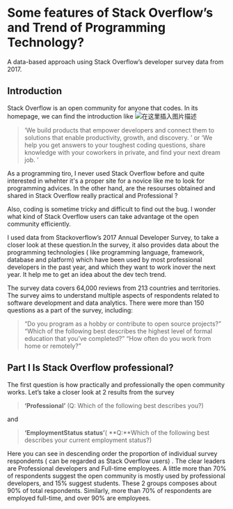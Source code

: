 # Some features of Stack Overflow’s and Trend of Programming Technology?
   A data-based approach using Stack Overflow’s developer survey data from 2017.


## Introduction
  Stack Overflow is an open community for anyone that codes. In its homepage, we can find the introduction like 
![在这里插入图片描述](https://img-blog.csdnimg.cn/20201219104812665.png)

> ’We build products that empower developers and connect them to solutions that enable productivity, growth, and discovery. ’  or  ‘We help you get answers to your toughest coding questions, share knowledge with your coworkers in private, and find your next dream job. ’
  
As a programming tiro, I never used  Stack Overflow before and quite interested in whehter it's a proper site for a novice like me to look for programming advices. In the other hand, are the resourses obtained and shared in Stack Overflow really practical and Professional ?

Also, coding is sometime tricky and difficult to find out the bug. I wonder what kind of Stack Overflow users can take advantage ot the open community efficiently. 

I used data from Stackoverflow’s 2017 Annual Developer Survey, to take a closer look at these question.In  the survey, it also provides data about the programming  technologies ( like programming language, framework, database and platform) which have been used by  most professional developers  in the past year​, and which they ​want​ to work in ​over the next year. It help me to get an idea about the dev tech trend.	
	
The survey data covers 64,000 reviews from 213 countries and territories. The survey aims to understand multiple aspects of respondents related to software development and data analytics. There were more than 150 questions as a part of the survey, including:

> “Do you program as a hobby or contribute to open source projects?”
“Which of the following best describes the highest level of formal education that you’ve completed?”
“How often do you work from home or remotely?”

## Part I Is Stack Overflow professional?

The first question is how practically and professionally the open community works. Let’s take a closer look at 2 results from the survey 

> **‘Professional’** (Q: Which of the following best describes you?)

 and 
> **‘EmploymentStatus status’**( **Q:**Which of the following best describes your current employment status?)
> 
Here you can see in descending order the proportion of individual survey respondents ( can be regarded as Stack Overflow users) . The clear leaders are Professional developers and Full-time employees.
A little more than 70% of respondents suggest the open community is mostly used by professional developers, and 15% suggest students. These 2 groups composes about 90% of total respondents. Similarly, more than 70% of respondents are employed full-time, and over 90% are employees.
